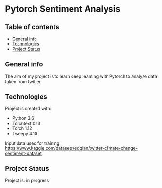 # Pytorch Sentiment Analysis 

## Table of contents
* [General info](#general-info)
* [Technologies](#technologies)
* [Project Status](#project-status)

## General info
The aim of my project is to learn deep learning with Pytorch to analyse data taken from twitter.
	
## Technologies
Project is created with:

* Python 3.6 
* Torchtext 0.13
* Torch 1.12
* Tweepy 4.10

Input data used for training:
https://www.kaggle.com/datasets/edqian/twitter-climate-change-sentiment-dataset

## Project Status
Project is: in progress
